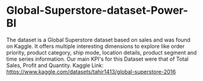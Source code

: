 # Global-Superstore-dataset-Power-BI
The dataset is a Global Superstore dataset based on sales and was found on Kaggle. It offers multiple interesting dimensions to explore like order priority, product category, ship mode, location details, product segment and time series information. Our main KPI's for this Dataset were that of Total Sales, Profit and Quantity.
Kaggle Link:
https://www.kaggle.com/datasets/tahir1413/global-superstore-2016
